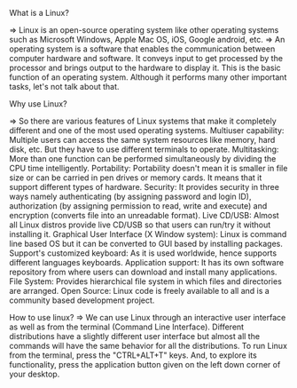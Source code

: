 What is a Linux?

=> Linux is an open-source operating system like other operating systems such as Microsoft Windows, Apple Mac OS, iOS, Google android, etc.
=> An operating system is a software that enables the communication between computer hardware and software. 
   It conveys input to get processed by the processor and brings output to the hardware to display it. This is the basic function of an operating system.
   Although it performs many other important tasks, let's not talk about that.

Why use Linux?

=> So there are various features of Linux systems that make it completely different and one of the most used operating systems. 
 Multiuser capability: Multiple users can access the same system resources like memory, hard disk, etc. But they have to use different terminals to operate.
 Multitasking: More than one function can be performed simultaneously by dividing the CPU time intelligently.
 Portability: Portability doesn't mean it is smaller in file size or can be carried in pen drives or memory cards. It means that it support different types of hardware.
 Security: It provides security in three ways namely authenticating (by assigning password and login ID), authorization (by assigning permission to read, write and execute) and encryption (converts file into an unreadable format).
 Live CD/USB: Almost all Linux distros provide live CD/USB so that users can run/try it without installing it.
 Graphical User Interface (X Window system): Linux is command line based OS but it can be converted to GUI based by installing packages.
 Support's customized keyboard: As it is used worldwide, hence supports different languages keyboards.
 Application support: It has its own software repository from where users can download and install many applications.
 File System: Provides hierarchical file system in which files and directories are arranged.
 Open Source: Linux code is freely available to all and is a community based development project.

How to use linux?
=> We can use Linux through an interactive user interface as well as from the terminal (Command Line Interface). 
Different distributions have a slightly different user interface but almost all the commands will have the same behavior for all the distributions.
To run Linux from the terminal, press the "CTRL+ALT+T" keys. And, to explore its functionality, press the application button given on the left down corner of your desktop.
